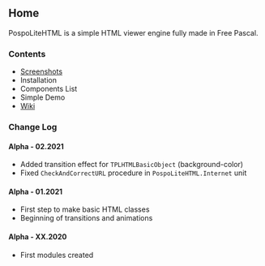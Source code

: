 ## Home

PospoLiteHTML is a simple HTML viewer engine fully made in Free Pascal.

### Contents

- [Screenshots](screenshots)
- Installation
- Components List
- Simple Demo
- [Wiki](wiki)

### Change Log

#### Alpha - 02.2021

- Added transition effect for `TPLHTMLBasicObject` (background-color)
- Fixed `CheckAndCorrectURL` procedure in `PospoLiteHTML.Internet` unit

#### Alpha - 01.2021

- First step to make basic HTML classes
- Beginning of transitions and animations 

#### Alpha - XX.2020

- First modules created
